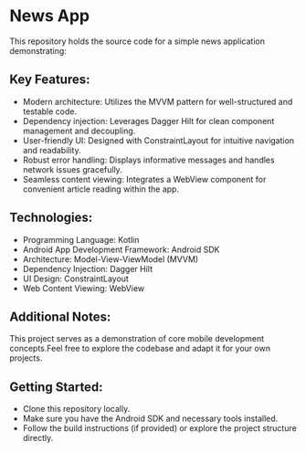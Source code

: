 # News App
This repository holds the source code for a simple news application demonstrating:

## Key Features:
- Modern architecture: Utilizes the MVVM pattern for well-structured and testable code.
- Dependency injection: Leverages Dagger Hilt for clean component management and decoupling.
- User-friendly UI: Designed with ConstraintLayout for intuitive navigation and readability.
- Robust error handling: Displays informative messages and handles network issues gracefully.
- Seamless content viewing: Integrates a WebView component for convenient article reading within the app.

## Technologies:
- Programming Language: Kotlin
- Android App Development Framework: Android SDK
- Architecture: Model-View-ViewModel (MVVM)
- Dependency Injection: Dagger Hilt
- UI Design: ConstraintLayout
- Web Content Viewing: WebView

## Additional Notes:
This project serves as a demonstration of core mobile development concepts.Feel free to explore the codebase and adapt it for your own projects.

## Getting Started:
- Clone this repository locally.
- Make sure you have the Android SDK and necessary tools installed.
- Follow the build instructions (if provided) or explore the project structure directly.
